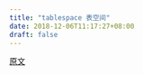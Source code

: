 ```yaml
---
title: "tablespace 表空间"
date: 2018-12-06T11:17:27+08:00
draft: false
---
```


[原文](https://www.cnblogs.com/zhangeamon/p/7552584.html)
